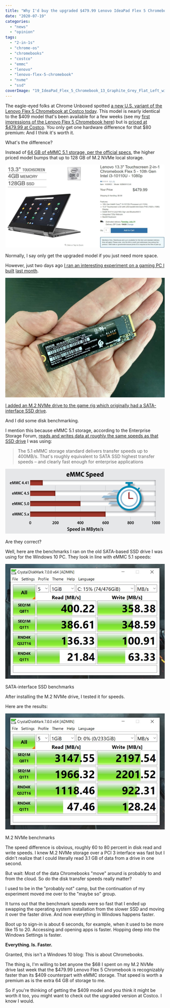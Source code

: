 ```yaml
---
title: "Why I'd buy the upgraded $479.99 Lenovo IdeaPad Flex 5 Chromebook over the $409 model"
date: "2020-07-19"
categories: 
  - "news"
  - "opinion"
tags: 
  - "2-in-1s"
  - "chrome-os"
  - "chromebooks"
  - "costco"
  - "emmc"
  - "lenovo"
  - "lenovo-flex-5-chromebook"
  - "nvme"
  - "ssd"
coverImage: "19_IdeaPad_Flex_5_Chromebook_13_Graphite_Grey_Flat_Left_with_Back_Side-featured.jpg"
---
```


The eagle-eyed folks at Chrome Unboxed spotted [a new U.S. variant of the Lenovo Flex 5 Chromebook at Costco today](https://chromeunboxed.com/new-lenovo-flex-5-chromebook-configurations-on-sale-costco/). This model is nearly identical to the $409 model that's been available for a few weeks (see my [first impressions of the Lenovo Flex 5 Chromebook here](https://www.aboutchromebooks.com/news/lenovo-flex-5-chromebook-hands-on-and-first-impressions/)) but is [priced at $479.99 at Costco](https://www.costco.com/lenovo-13.3%22-touchscreen-2-in-1-chromebook-flex-5---10th-gen-intel-i3-10110u---1080p.product.100579368.html). You only get one hardware difference for that $80 premium: And I think it's worth it.

What's the difference?

Instead of [64 GB of eMMC 5.1 storage, per the official specs](https://psref.lenovo.com/Detail/IdeaPad/IdeaPad_Flex_5_CB_13IML05?M=82B8000BUS), the higher priced model bumps that up to 128 GB of M.2 NVMe local storage.

![](images/Lenovo-IdeaPad-Flex-5-Chromebook-with-NVMe-at-Costco-1024x532.jpg)

Normally, I say only get the upgraded model if you just need more space.

However, just two days ago [I ran an interesting experiment on a gaming PC I built](https://www.kctofel.com/post/2020-07-17-this-68-storage-upgrade-was-well-worth-it-even-if-it-was-twice-the-cost-of-an-ssd/) [](https://www.kctofel.com/post/2020-07-17-this-68-storage-upgrade-was-well-worth-it-even-if-it-was-twice-the-cost-of-an-ssd/) [last month](https://www.kctofel.com/post/2020-07-17-this-68-storage-upgrade-was-well-worth-it-even-if-it-was-twice-the-cost-of-an-ssd/).

![](images/NVMe-drive-1-1024x768.jpg)

[I added an M.2 NVMe drive to the game rig which originally had a SATA-interface SSD drive](https://www.kctofel.com/post/2020-07-17-this-68-storage-upgrade-was-well-worth-it-even-if-it-was-twice-the-cost-of-an-ssd/).

And I did some disk benchmarking.

I mention this because eMMC 5.1 storage, according to the Enterprise Storage Forum, [reads and writes data at roughly the same speeds as that SSD drive](https://www.enterprisestorageforum.com/storage-hardware/emmc-flash-memory-storage.html) I was using:

> The 5.1 eMMC storage standard delivers transfer speeds up to 400MB/s. That's roughly equivalent to SATA SSD highest transfer speeds – and clearly fast enough for enterprise applications

![](images/emmc-speed.png)

Are they correct?

Well, here are the benchmarks I ran on the old SATA-based SSD drive I was using for the Windows 10 PC. They look in line with eMMC 5.1 speeds:

![](images/ssd-speeds.jpg)

SATA-interface SSD benchmarks

After installing the M.2 NVMe drive, I tested it for speeds.

Here are the results:

![](images/nvme-test.jpg)

M.2 NVMe benchmarks

The speed difference is obvious, roughly 60 to 80 percent in disk read and write speeds. I knew M.2 NVMe storage over a PCI 3 interface was fast but I didn't realize that I could literally read 3.1 GB of data from a drive in one second.

But wait: Most of the data Chromebooks "move" around is probably to and from the cloud. So do the disk transfer speeds really matter?

I used to be in the "probably not" camp, but the continuation of my experiment moved me over to the "maybe so" group.

It turns out that the benchmark speeds were so fast that I ended up swapping the operating system installation from the slower SSD and moving it over the faster drive. And now everything in Windows happens faster.

Boot up to sign-in is about 6 seconds, for example, when it used to be more like 15 to 20. Accessing and opening apps is faster. Hopping deep into the Windows Settings is faster.

**Everything. Is. Faster.**

Granted, this isn't a Windows 10 blog: This is about Chromebooks.

The thing is, I'm willing to bet anyone the $68 I spent on my M.2 NVMe drive last week that the $479.99 Lenovo Flex 5 Chromebook is recognizably faster than its $409 counterpart with eMMC storage. That speed is worth a premium as is the extra 64 GB of storage to me.

So if you're thinking of getting the $409 model and you think it might be worth it too, you might want to check out the upgraded version at Costco. I know I would.
